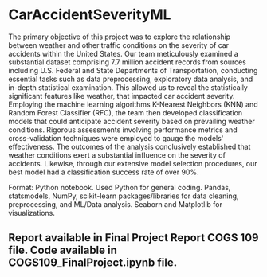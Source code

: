 # CarAccidentSeverityML
The primary objective of this project was to explore the relationship between weather and other traffic conditions on the severity of car accidents within the United States. Our team meticulously examined a substantial dataset comprising 7.7 million accident records from sources including U.S. Federal and State Departments of Transportation, conducting essential tasks such as data preprocessing, exploratory data analysis, and in-depth statistical examination. This allowed us to reveal the statistically significant features like weather, that impacted car accident severity. Employing the machine learning algorithms K-Nearest Neighbors (KNN) and Random Forest Classifier (RFC), the team then developed classification models that could anticipate accident severity based on prevailing weather conditions. Rigorous assessments involving performance metrics and cross-validation techniques were employed to gauge the models' effectiveness. The outcomes of the analysis conclusively established that weather conditions exert a substantial influence on the severity of accidents. Likewise, through our extensive model selection procedures, our best model had a classification success rate of over 90%.

Format: Python notebook. Used Python for general coding. Pandas, statsmodels, NumPy, scikit-learn packages/libraries for data cleaning, preprocessing, and ML/Data analysis. Seaborn and Matplotlib for visualizations. 

## Report available in Final Project Report COGS 109 file. Code available in COGS109_FinalProject.ipynb file. 
